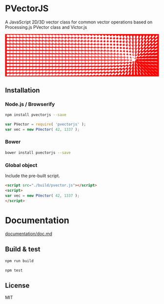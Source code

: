 PVectorJS
=========
A JavaScript 2D/3D vector class for common vector operations based on Processing.js PVector class and Victor.js 

[![PVectorJS](pvectorjs.png)](http://jsbin.com/voselic/edit?html,js,output)

## Installation

### Node.js / Browserify

```bash
npm install pvectorjs --save
```

```javascript
var PVector = require( 'pvectorjs' );
var vec = new PVector( 42, 1337 );
```

### Bower

```bash
bower install pvectorjs --save
```

### Global object

Include the pre-built script.

```html
<script src="./build/pvector.js"></script>
<script>
var vec = new PVector( 42, 1337 );
</script>
```

# Documentation
[ documentation/doc.md ](https://github.com/MAKIO135/pvectorjs/blob/master/documentation/doc.md)

## Build & test

```bash
npm run build
```

```bash
npm test
```

## License

MIT
